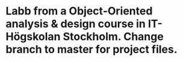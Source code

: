 # Labb from a Object-Oriented analysis & design course in IT-Högskolan Stockholm. Change branch to master for project files.
